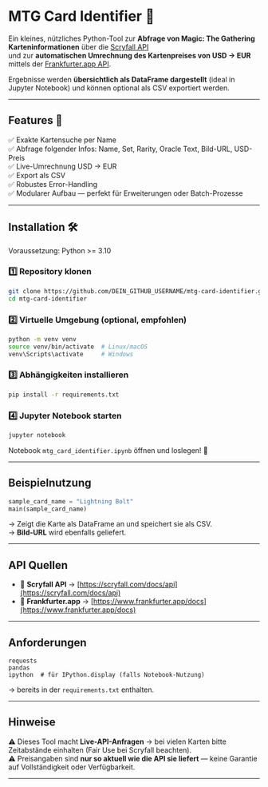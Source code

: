 # MTG Card Identifier 📇

Ein kleines, nützliches Python-Tool zur **Abfrage von Magic: The Gathering Karteninformationen** über die [Scryfall API](https://scryfall.com/docs/api)  
und zur **automatischen Umrechnung des Kartenpreises von USD → EUR** mittels der [Frankfurter.app API](https://www.frankfurter.app/docs).  

Ergebnisse werden **übersichtlich als DataFrame dargestellt** (ideal in Jupyter Notebook) und können optional als CSV exportiert werden.

---

## Features 🚀

✅ Exakte Kartensuche per Name  
✅ Abfrage folgender Infos: Name, Set, Rarity, Oracle Text, Bild-URL, USD-Preis  
✅ Live-Umrechnung USD → EUR  
✅ Export als CSV  
✅ Robustes Error-Handling  
✅ Modularer Aufbau — perfekt für Erweiterungen oder Batch-Prozesse  

---

## Installation 🛠️

Voraussetzung: Python >= 3.10

### 1️⃣ Repository klonen

```bash
git clone https://github.com/DEIN_GITHUB_USERNAME/mtg-card-identifier.git
cd mtg-card-identifier
```

### 2️⃣ Virtuelle Umgebung (optional, empfohlen)

```bash
python -m venv venv
source venv/bin/activate  # Linux/macOS
venv\Scripts\activate     # Windows
```

### 3️⃣ Abhängigkeiten installieren

```bash
pip install -r requirements.txt
```

### 4️⃣ Jupyter Notebook starten

```bash
jupyter notebook
```

Notebook `mtg_card_identifier.ipynb` öffnen und loslegen! 🚀

---

## Beispielnutzung

```python
sample_card_name = "Lightning Bolt"
main(sample_card_name)
```

→ Zeigt die Karte als DataFrame an und speichert sie als CSV.  
→ **Bild-URL** wird ebenfalls geliefert.

---

## API Quellen

- 🎴 **Scryfall API** → [https://scryfall.com/docs/api](https://scryfall.com/docs/api)
- 💱 **Frankfurter.app** → [https://www.frankfurter.app/docs](https://www.frankfurter.app/docs)

---

## Anforderungen

```text
requests
pandas
ipython  # für IPython.display (falls Notebook-Nutzung)
```

→ bereits in der `requirements.txt` enthalten.

---

## Hinweise

⚠️ Dieses Tool macht **Live-API-Anfragen** → bei vielen Karten bitte Zeitabstände einhalten (Fair Use bei Scryfall beachten).  
⚠️ Preisangaben sind **nur so aktuell wie die API sie liefert** — keine Garantie auf Vollständigkeit oder Verfügbarkeit.

---